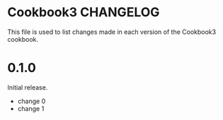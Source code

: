 # Cookbook3 CHANGELOG

This file is used to list changes made in each version of the Cookbook3 cookbook.

# 0.1.0

Initial release.

- change 0
- change 1

